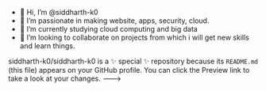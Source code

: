 - 👋 Hi, I’m @siddharth-k0
- 👀 I’m passionate in making website, apps, security, cloud.
- 🌱 I’m currently studying cloud computing and big data
- 💞️ I’m looking to collaborate on projects from which i will get new skills and learn things.

siddharth-k0/siddharth-k0 is a ✨ special ✨ repository because its `README.md` (this file) appears on your GitHub profile.
You can click the Preview link to take a look at your changes.
--->
